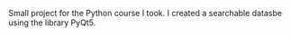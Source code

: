 Small project for the Python course I took. I created a searchable datasbe using the library PyQt5.
